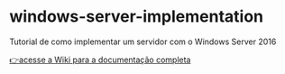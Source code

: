 # windows-server-implementation
Tutorial de como implementar um servidor com o Windows Server 2016

[👉acesse a Wiki para a documentação completa](https://github.com/willamemouzinho/windows-server-implementation/wiki)
